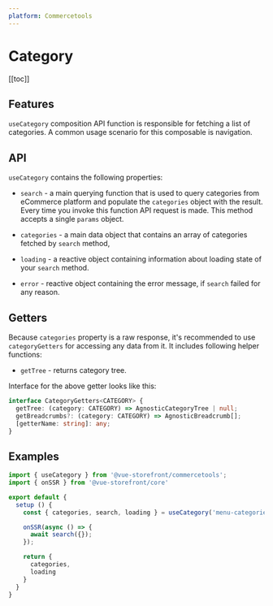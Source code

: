 ```yaml
---
platform: Commercetools
---
```


# Category

[[toc]]

## Features

`useCategory` composition API function is responsible for fetching a list of categories. A common usage scenario for this composable is navigation.

## API

`useCategory` contains the following properties:

- `search` - a main querying function that is used to query categories from eCommerce platform and populate the `categories` object with the result. Every time you invoke this function API request is made. This method accepts a single `params` object.

- `categories` - a main data object that contains an array of categories fetched by `search` method,

- `loading` - a reactive object containing information about loading state of your `search` method.

- `error` - reactive object containing the error message, if `search` failed for any reason.

## Getters

Because `categories` property is a raw response, it's recommended to use `categoryGetters` for accessing any data from it. It includes following helper functions:

- `getTree` - returns category tree.

Interface for the above getter looks like this:

```ts
interface CategoryGetters<CATEGORY> {
  getTree: (category: CATEGORY) => AgnosticCategoryTree | null;
  getBreadcrumbs?: (category: CATEGORY) => AgnosticBreadcrumb[];
  [getterName: string]: any;
}
```

## Examples

```js
import { useCategory } from '@vue-storefront/commercetools';
import { onSSR } from '@vue-storefront/core'

export default {
  setup () {
    const { categories, search, loading } = useCategory('menu-categories');

    onSSR(async () => {
      await search({});
    });

    return {
      categories,
      loading
    }
  }
}
```
